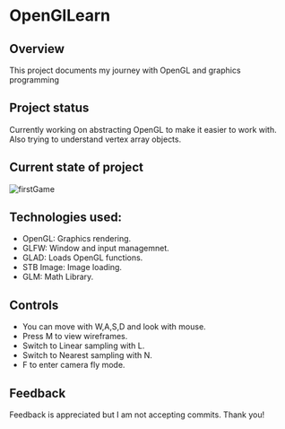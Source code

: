# OpenGlLearn

## Overview
This project documents my journey with OpenGL and graphics programming

## Project status
Currently working on abstracting OpenGL to make it easier to work with.
Also trying to understand vertex array objects.
## Current state of project
![firstGame](https://github.com/jkjk809/Learning-OpenGL/assets/157747331/65e81023-368e-49dc-b0dc-2f8992bb53f4)

## Technologies used:
- OpenGL: Graphics rendering.
- GLFW: Window and input managemnet.
- GLAD: Loads OpenGL functions.
- STB Image: Image loading.
- GLM: Math Library.

## Controls
- You can move with W,A,S,D and look with mouse.
- Press M to view wireframes.
- Switch to Linear sampling with L.
- Switch to Nearest sampling with N.
- F to enter camera fly mode.

## Feedback
Feedback is appreciated but I am not accepting commits. Thank you!
